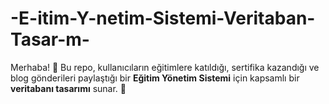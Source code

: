 # -E-itim-Y-netim-Sistemi-Veritaban-Tasar-m-
Merhaba! 👋 Bu repo, kullanıcıların eğitimlere katıldığı, sertifika kazandığı ve blog gönderileri paylaştığı bir **Eğitim Yönetim Sistemi** için kapsamlı bir **veritabanı tasarımı** sunar. 🚀
